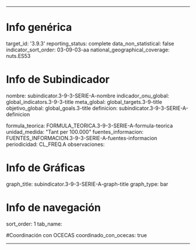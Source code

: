 ---

# Info genérica
target_id: '3.9.3'
reporting_status: complete
data_non_statistical: false
indicator_sort_order: 03-09-03-aa
national_geographical_coverage: nuts.ES53

# Info de Subindicador
nombre: subindicator.3-9-3-SERIE-A-nombre
indicador_onu_global: global_indicators.3-9-3-title
meta_global: global_targets.3-9-title
objetivo_global: global_goals.3-title
definicion: subindicator.3-9-3-SERIE-A-definicion

formula_teorica: FORMULA_TEORICA.3-9-3-SERIE-A-formula-teorica
unidad_medida: "Tant per 100.000"
fuentes_informacion: FUENTES_INFORMACION.3-9-3-SERIE-A-fuentes-informacion
periodicidad: CL_FREQ.A
observaciones:

# Info de Gráficas
graph_title: subindicator.3-9-3-SERIE-A-graph-title
graph_type: bar

# Info de navegación
sort_order: 1
tab_name: 

#Coordinación con OCECAS
coordinado_con_ocecas: true

---